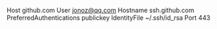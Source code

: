 Host github.com
User jonoz@qq.com
Hostname ssh.github.com
PreferredAuthentications publickey
IdentityFile ~/.ssh/id_rsa
Port 443